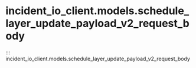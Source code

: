 # incident_io_client.models.schedule_layer_update_payload_v2_request_body

::: incident_io_client.models.schedule_layer_update_payload_v2_request_body

